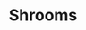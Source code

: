 ---
layout: post
title: "Shrooms"
category: portfolio
tags: illustration
thumbnail: /portfolio/thumbs/shroom.jpg
full: /portfolio/full/shroom.jpg
medium: Digital Painting
orientation: portrait
description: First part of a series of video game powerups. Part one is Mario's favorite vegetable and debatable hallucinogen, the mushroom.
---